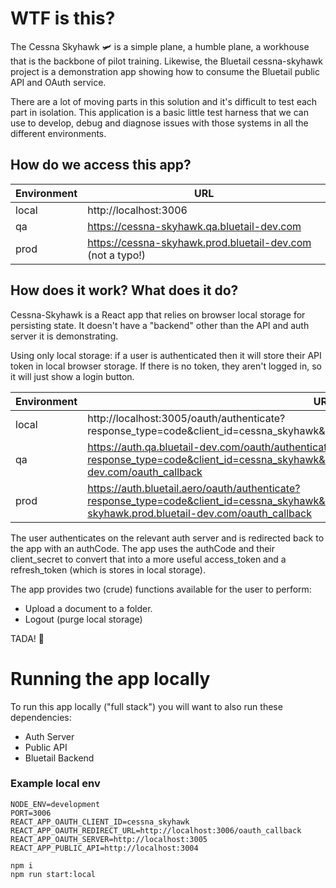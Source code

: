 # WTF is this?

The Cessna Skyhawk 🛩️ is a simple plane, a humble plane, a workhouse that is the backbone of pilot training. Likewise, the Bluetail cessna-skyhawk project is a demonstration app showing how to consume the Bluetail public API and OAuth service.

There are a lot of moving parts in this solution and it's difficult to test each part in isolation. This application is a basic little test harness that we can use to develop, debug and diagnose issues with those systems in all the different environments.


## How do we access this app?

| Environment | URL                                                        |
| ----------- | ---------------------------------------------------------- |
| local       | http://localhost:3006                                      |
| qa          | https://cessna-skyhawk.qa.bluetail-dev.com                 |
| prod        | https://cessna-skyhawk.prod.bluetail-dev.com (not a typo!) |


## How does it work? What does it do?

Cessna-Skyhawk is a React app that relies on browser local storage for persisting state. It doesn't have a "backend" other than the API and auth server it is demonstrating.

Using only local storage: if a user is authenticated then it will store their API token in local browser storage. If there is no token, they aren't logged in, so it will just show a login button.

| Environment | URL                                                        |
| ----------- | ---------------------------------------------------------- |
| local       | http://localhost:3005/oauth/authenticate?response_type=code&client_id=cessna_skyhawk&redirect_uri=http://localhost:3006/oauth_callback |
| qa          | https://auth.qa.bluetail-dev.com/oauth/authenticate?response_type=code&client_id=cessna_skyhawk&redirect_uri=https://cessna-skyhawk.qa.bluetail-dev.com/oauth_callback |
| prod        | https://auth.bluetail.aero/oauth/authenticate?response_type=code&client_id=cessna_skyhawk&redirect_uri=https://cessna-skyhawk.prod.bluetail-dev.com/oauth_callback |

The user authenticates on the relevant auth server and is redirected back to the app with an authCode. The app uses the authCode and their client_secret to convert that into a more useful access_token and a refresh_token (which is stores in local storage).

The app provides two (crude) functions available for the user to perform:

- Upload a document to a folder.
- Logout (purge local storage)

TADA! 🎉




# Running the app locally

To run this app locally ("full stack") you will want to also run these dependencies:
- Auth Server
- Public API
- Bluetail Backend

### Example local env

```
NODE_ENV=development
PORT=3006
REACT_APP_OAUTH_CLIENT_ID=cessna_skyhawk
REACT_APP_OAUTH_REDIRECT_URL=http://localhost:3006/oauth_callback
REACT_APP_OAUTH_SERVER=http://localhost:3005
REACT_APP_PUBLIC_API=http://localhost:3004
```

```
npm i
npm run start:local
```

